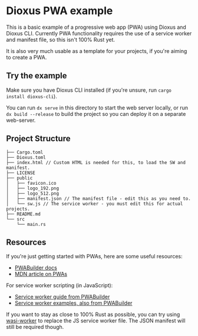 # Dioxus PWA example

This is a basic example of a progressive web app (PWA) using Dioxus and Dioxus CLI.
Currently PWA functionality requires the use of a service worker and manifest file, so this isn't 100% Rust yet.

It is also very much usable as a template for your projects, if you're aiming to create a PWA.

## Try the example

Make sure you have Dioxus CLI installed (if you're unsure, run `cargo install dioxus-cli`).

You can run `dx serve` in this directory to start the web server locally, or run
`dx build --release` to build the project so you can deploy it on a separate web-server.

## Project Structure
```
├── Cargo.toml
├── Dioxus.toml
├── index.html // Custom HTML is needed for this, to load the SW and manifest.
├── LICENSE
├── public
│   ├── favicon.ico
│   ├── logo_192.png
│   ├── logo_512.png
│   ├── manifest.json // The manifest file - edit this as you need to.
│   └── sw.js // The service worker - you must edit this for actual projects.
├── README.md
└── src
    └── main.rs
```

## Resources

If you're just getting started with PWAs, here are some useful resources:

* [PWABuilder docs](https://docs.pwabuilder.com/#/)
* [MDN article on PWAs](https://developer.mozilla.org/en-US/docs/Web/Progressive_web_apps)

For service worker scripting (in JavaScript):

* [Service worker guide from PWABuilder](https://docs.pwabuilder.com/#/home/sw-intro)
* [Service worker examples, also from PWABuilder](https://github.com/pwa-builder/pwabuilder-serviceworkers)

If you want to stay as close to 100% Rust as possible, you can try using [wasi-worker](https://github.com/dunnock/wasi-worker) to replace the JS service worker file. The JSON manifest will still be required though.
